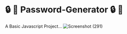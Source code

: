 # 🔒 🔑 Password-Generator 🔒 🔑 
A Basic Javascript Project...
![Screenshot (291)](https://user-images.githubusercontent.com/105481951/213639893-17b4796b-6a98-4683-9625-1275b9f0251e.png)
